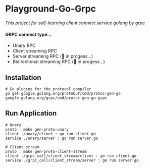# Playground-Go-Grpc
_This project for self-learning client connect service golang by grpc_
#### GRPC connect type...
- Unary RPC
- Client streaming RPC
- Server streaming RPC (🚧      in progess...)
- Bidirectional streaming RPC (🚧     in progess...)

## Installation
```
# Go plugins for the protocol compiler
go get google.golang.org/protobuf/cmd/protoc-gen-go google.golang.org/grpc/cmd/protoc-gen-go-grpc
```

## Run Application
```
# Unary
proto : make gen-proto-unary
client ./unary/clinet : go run client.go
service ./unary/server : go run server.go

# Client stream
proto : make gen-proto-client-stream
client ./grpc_call/client_stream/client : go run client.go
service ./grpc_call/client_stream/server : go run server.go
```
